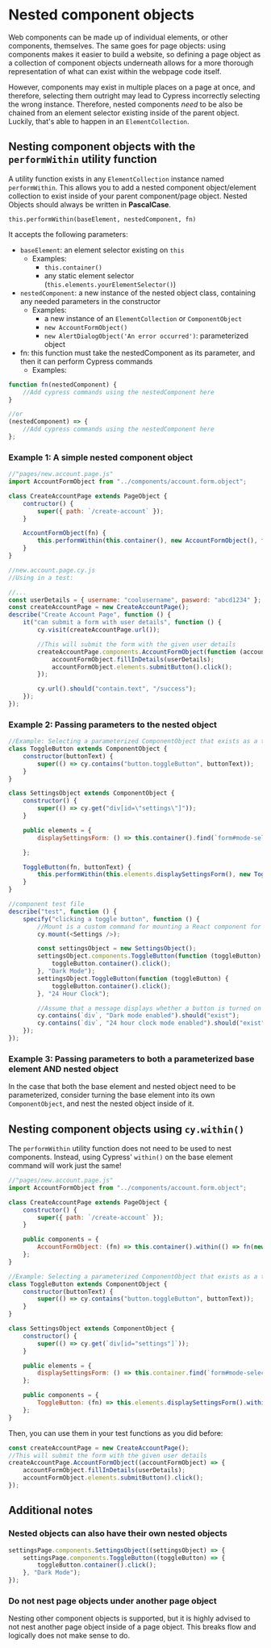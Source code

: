 # Nested component objects

Web components can be made up of individual elements, or other components, themselves. The same goes for page objects:
using components makes it easier to build a website, so defining a page object as a collection of component objects
underneath allows for a more thorough representation of what can exist within the webpage code itself.

However, components may exist in multiple places on a page at once, and therefore, selecting them outright may lead to
Cypress incorrectly selecting the wrong instance. Therefore, nested components _need_ to be also be chained from an
element selector existing inside of the parent object. Luckily, that's able to happen in an `ElementCollection`.

## Nesting component objects with the `performWithin` utility function

A utility function exists in any `ElementCollection` instance named `performWithin`. This allows you to add a nested
component object/element collection to exist inside of your parent component/page object. Nested Objects should always
be written in **PascalCase**.

`this.performWithin(baseElement, nestedComponent, fn)`

It accepts the following parameters:

-   `baseElement`: an element selector existing on `this`
    -   Examples:
        -   `this.container()`
        -   any static element selector (`this.elements.yourElementSelector()`)
-   `nestedComponent`: a new instance of the nested object class, containing any needed parameters in the constructor
    -   Examples:
        -   a new instance of an `ElementCollection` or `ComponentObject`
        -   `new AccountFormObject()`
        -   `new AlertDialogObject('An error occurred')`: parameterized object
-   fn: this function must take the nestedComponent as its parameter, and then it can perform Cypress commands
    -   Examples:

```js
function fn(nestedComponent) {
    //Add cypress commands using the nestedComponent here
}

//or
(nestedComponent) => {
    //Add cypress commands using the nestedComponent here
};
```

### Example 1: A simple nested component object

```js
//"pages/new.account.page.js"
import AccountFormObject from "../components/account.form.object";

class CreateAccountPage extends PageObject {
    contructor() {
        super({ path: `/create-account` });
    }

    AccountFormObject(fn) {
        this.performWithin(this.container(), new AccountFormObject(), fn);
    }
}
```

```js
//new.account.page.cy.js
//Using in a test:

//...
const userDetails = { username: "coolusername", pasword: "abcd1234" };
const createAccountPage = new CreateAccountPage();
describe("Create Account Page", function () {
    it("can submit a form with user details", function () {
        cy.visit(createAccountPage.url());

        //This will submit the form with the given user details
        createAccountPage.components.AccountFormObject(function (accountFormObject) {
            accountFormObject.fillInDetails(userDetails);
            accountFormObject.elements.submitButton().click();
        });

        cy.url().should("contain.text", "/success");
    });
});
```

### Example 2: Passing parameters to the nested object

```js
//Example: Selecting a parameterized ComponentObject that exists as a toggle with text
class ToggleButton extends ComponentObject {
    constructor(buttonText) {
        super(() => cy.contains("button.toggleButton", buttonText));
    }
}

class SettingsObject extends ComponentObject {
    constructor() {
        super(() => cy.get("div[id=\"settings\"]"));
    }

    public elements = {
        displaySettingsForm: () => this.container().find(`form#mode-selectors`),

    };

    ToggleButton(fn, buttonText) {
        this.performWithin(this.elements.displaySettingsForm(), new ToggleButton(buttonText), fn);
    }
}
```

```js
//component test file
describe("test", function () {
    specify("clicking a toggle button", function () {
        //Mount is a custom command for mounting a React component for component testing
        cy.mount(<Settings />);

        const settingsObject = new SettingsObject();
        settingsObject.components.ToggleButton(function (toggleButton) {
            toggleButton.container().click();
        }, "Dark Mode");
        settingsObject.ToggleButton(function (toggleButton) {
            toggleButton.container().click();
        }, "24 Hour Clock");

        //Assume that a message displays whether a button is turned on
        cy.contains(`div`, "Dark mode enabled").should("exist");
        cy.contains(`div`, "24 hour clock mode enabled").should("exist");
    });
});
```

### Example 3: Passing parameters to both a parameterized base element AND nested object

In the case that both the base element and nested object need to be parameterized, consider turning the base element
into its own `ComponentObject`, and nest the nested object inside of it.

## Nesting component objects using `cy.within()`

The `performWithin` utility function does not need to be used to nest components. Instead, using Cypress' `within()` on
the base element command will work just the same!

```js
//"pages/new.account.page.js"
import AccountFormObject from "../components/account.form.object";

class CreateAccountPage extends PageObject {
    constructor() {
        super({ path: `/create-account` });
    }

    public components = {
        AccountFormObject: (fn) => this.container().within(() => fn(new AccountFormObject()))
    };
}
```

```js
//Example: Selecting a parameterized ComponentObject that exists as a toggle with text
class ToggleButton extends ComponentObject {
    constructor(buttonText) {
        super(() => cy.contains("button.toggleButton", buttonText));
    }
}

class SettingsObject extends ComponentObject {
    constructor() {
        super(() => cy.get(`div[id="settings"]`));
    }

    public elements = {
        displaySettingsForm: () => this.container.find(`form#mode-selectors`),
    };

    public components = {
        ToggleButton: (fn) => this.elements.displaySettingsForm().within(() => fn(new ToggleButton(buttonText))),
    };
}
```

Then, you can use them in your test functions as you did before:

```js
const createAccountPage = new CreateAccountPage();
//This will submit the form with the given user details
createAccountPage.AccountFormObject((accountFormObject) => {
    accountFormObject.fillInDetails(userDetails);
    accountFormObject.elements.submitButton().click();
});
```

## Additional notes

### Nested objects can also have their own nested objects

```js
settingsPage.components.SettingsObject((settingsObject) => {
    settingsPage.components.ToggleButton((toggleButton) => {
        toggleButton.container().click();
    }, "Dark Mode");
});
```

### Do not nest page objects under another page object

Nesting other component objects is supported, but it is highly advised to not nest another page object inside of a page
object. This breaks flow and logically does not make sense to do.
